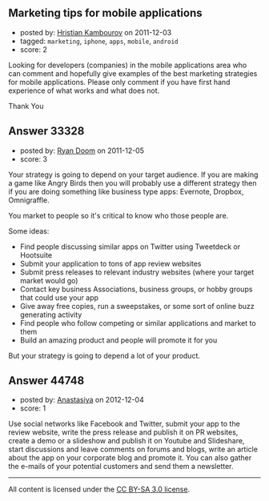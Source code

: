 ## Marketing tips for mobile applications

- posted by: [Hristian Kambourov](https://stackexchange.com/users/-1/14808-hristian-kambourov) on 2011-12-03
- tagged: `marketing`, `iphone`, `apps`, `mobile`, `android`
- score: 2

Looking for developers (companies) in the mobile applications area who can comment and hopefully give examples of the best marketing strategies for mobile applications. Please only comment if you have first hand experience of what works and what does not.

Thank You


## Answer 33328

- posted by: [Ryan Doom](https://stackexchange.com/users/-1/5655-ryan-doom) on 2011-12-05
- score: 3

Your strategy is going to depend on your target audience.  If you are making a game like Angry Birds then you will probably use a different strategy then if you are doing something like business type apps: Evernote, Dropbox, Omnigraffle.  

You market to people so it's critical to know who those people are.

Some ideas:

 - Find people discussing similar apps on Twitter using Tweetdeck or Hootsuite
 - Submit your application to tons of app review websites
 - Submit press releases to relevant industry websites (where your target market would go)
 - Contact key business Associations, business groups, or hobby groups that could use your app
 - Give away free copies, run a sweepstakes, or some sort of online buzz generating activity
 - Find people who follow competing or similar applications and market to them
 - Build an amazing product and people will promote it for you

But your strategy is going to depend a lot of your product. 



## Answer 44748

- posted by: [Anastasiya](https://stackexchange.com/users/-1/21909-anastasiya) on 2012-12-04
- score: 1

Use social networks like Facebook and Twitter, submit your app to the review website, write the press release and publish it on PR websites, create a demo or a slideshow and publish it on Youtube and Slideshare, start discussions and leave comments on forums and blogs, write an article about the app on your corporate blog and promote it. You can also gather the e-mails of your potential customers and send them a newsletter.




---

All content is licensed under the [CC BY-SA 3.0 license](https://creativecommons.org/licenses/by-sa/3.0/).
